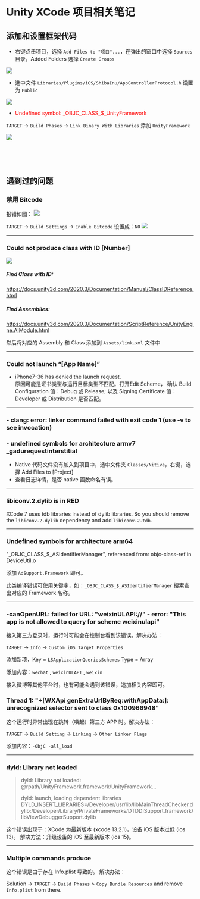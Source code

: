# Unity XCode 项目相关笔记

## 添加和设置框架代码
* 右键点击项目，选择 `Add Files to "项目"...`，在弹出的窗口中选择 `Sources` 目录，Added Folders 选择 `Create Groups`

 ![](https://static.lolo.link/img/unity/xcode/add-sources.png)

* 选中文件 `Libraries/Plugins/iOS/ShibaInu/AppControllerProtocol.h`
设置为 `Public`

 ![](https://static.lolo.link/img/unity/xcode/set-app-controller-protocol.h.png)

* <font color=red>Undefined symbol: \_OBJC\_CLASS\_$\_UnityFramework</font>

 `TARGET` -> `Build Phases` -> `Link Binary With Libraries`
 添加 `UnityFramework`
 
 ![](https://static.lolo.link/img/unity/xcode/link-unity-framework.png)

<br>
<br>
<br>

## 遇到过的问题

### 禁用 Bitcode
报错如图：
![](https://static.lolo.link/img/unity/xcode/bitcode-1.png)

`TARGET` -> `Build Settings` -> `Enable Bitcode`
设置成：`NO`
![](https://static.lolo.link/img/unity/xcode/bitcode-2.png)

---

### Could not produce class with ID [Number]
![](https://static.lolo.link/img/unity/xcode/find-class-id.png)
##### Find Class with ID: 
<https://docs.unity3d.com/2020.3/Documentation/Manual/ClassIDReference.html>

##### Find Assemblies: 
<https://docs.unity3d.com/2020.3/Documentation/ScriptReference/UnityEngine.AIModule.html>

然后将对应的 Assembly 和 Class 添加到 `Assets/link.xml` 文件中

---

### Could not launch “[App Name]”
* iPhone7-36 has denied the launch request.<br>
   原因可能是证书类型与运行目标类型不匹配。打开Edit Scheme，
   确认 Build Configuration 值：Debug 或 Release;
   以及 Signing Certificate 值：Developer 或 Distribution 是否匹配。

---

### - clang: error: linker command failed with exit code 1 (use -v to see invocation)
### - undefined symbols for architecture armv7 _gadurequestinterstitial
 * Native 代码文件没有加入到项目中，选中文件夹 `Classes/Nitive`，右键，选择 Add Files to [Project]
 * 查看日志详情，是否 native 函数命名有误。

---

### libiconv.2.dylib is in RED
XCode 7 uses tdb libraries instead of dylib libraries.
So you should remove the `libiconv.2.dylib` dependency and add `libiconv.2.tdb`.

---

### Undefined symbols for architecture arm64
  "\_OBJC\_CLASS\_$\_ASIdentifierManager", referenced from: objc-class-ref in DeviceUtil.o
  
添加 `AdSupport.Framework` 即可。

此类编译错误可使用关键字，如：`_OBJC_CLASS_$_ASIdentifierManager` 搜索查出对应的 Framework 名称。

---

### -canOpenURL: failed for URL: "weixinULAPI://" - error: "This app is not allowed to query for scheme weixinulapi"
接入第三方登录时，运行时可能会在控制台看到该错误。解决办法：

`TARGET` -> `Info` -> `Custom iOS Target Properties`

添加新项，Key = `LSApplicationQueriesSchemes` Type = Array

添加内容：`wechat` , `weixinULAPI` , `weixin`

接入微博等其他平台时，也有可能会遇到该错误，追加相关内容即可。

### Thread 1: "+[WXApi genExtraUrlByReq:withAppData:]: unrecognized selector sent to class 0x100966948"
这个运行时异常出现在跳转（唤起）第三方 APP 时。解决办法：

`TARGET` -> `Build Setting` -> `Linking` -> `Other Linker Flags`

添加内容：`-ObjC -all_load`

---

### dyld: Library not loaded

> dyld: Library not loaded: @rpath/UnityFramework.framework/UnityFramework...
>
> dyld: launch, loading dependent libraries
DYLD_INSERT_LIBRARIES=/Developer/usr/lib/libMainThreadChecker.dylib:/Developer/Library/PrivateFrameworks/DTDDISupport.framework/libViewDebuggerSupport.dylib

这个错误出现于：XCode 为最新版本 (xcode 13.2.1)，设备 iOS 版本过低 (ios 13)。
解决方法：升级设备的 iOS 至最新版本 (ios 15)。

---

### Multiple commands produce
这个错误是由于存在 Info.plist 导致的。
解决办法：

Solution -> `TARGET` -> `Build Phases` > `Copy Bundle Resources`
and remove `Info.plist` from there.
